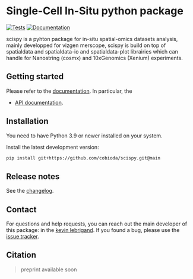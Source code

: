 # Single-Cell In-Situ python package

[![Tests][badge-tests]][link-tests]
[![Documentation][badge-docs]][link-docs]

[badge-tests]: https://img.shields.io/github/actions/workflow/status/bfxomics/scispy/test.yaml?branch=main
[link-tests]: https://github.com/bfxomics/scispy/actions/workflows/test.yml
[badge-docs]: https://img.shields.io/readthedocs/scispy

scispy is a pyhton package for in-situ spatial-omics datasets analysis, mainly developped for vizgen merscope,
scispy is build on top of spatialdata and spatialdata-io and spatialdata-plot librairies which can handle for
Nanostring (cosmx) and 10xGenomics (Xenium) experiments.

## Getting started

Please refer to the [documentation][link-docs]. In particular, the

-   [API documentation][link-api].

## Installation

You need to have Python 3.9 or newer installed on your system.

<!--
1) Install the latest release of `scispy` from `PyPI <https://pypi.org/project/scispy/>`_:

```bash
pip install scispy
```
-->

Install the latest development version:

```bash
pip install git+https://github.com/cobioda/scispy.git@main
```

## Release notes

See the [changelog][changelog].

## Contact

For questions and help requests, you can reach out the main developer of this package: in the [kevin lebrigand](mailto:lebrigand@ipmc.cnrs.fr).
If you found a bug, please use the [issue tracker][issue-tracker].

## Citation

> preprint available soon

[issue-tracker]: https://github.com/cobioda/scispy/issues
[changelog]: https://scispy.readthedocs.io/en/latest/changelog.html
[link-docs]: https://scispy.readthedocs.io
[link-api]: https://scispy.readthedocs.io/en/latest/api.html
